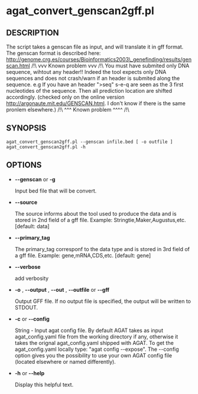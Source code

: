 # agat\_convert\_genscan2gff.pl

## DESCRIPTION

The script takes a genscan file as input, and will translate it in gff format.
The genscan format is described here: http://genome.crg.es/courses/Bioinformatics2003\_genefinding/results/genscan.html
/!\\ vvv Known problem vvv /!\\
You must have submited only DNA sequence, wihtout any header!!
Indeed the tool expects only DNA sequences and does not crash/warn if an header
is submited along the sequence.
e.g If you have an header ">seq" s-e-q are seen as the 3 first nucleotides of the sequence.
Then all prediction location are shifted accordingly.
(checked only on the online version http://argonaute.mit.edu/GENSCAN.html. I don't
know if there is the same pronlem elsewhere.)
/!\\ ^^^ Known problem ^^^^ /!\\

## SYNOPSIS

```
agat_convert_genscan2gff.pl --genscan infile.bed [ -o outfile ]
agat_convert_genscan2gff.pl -h
```

## OPTIONS

- **--genscan** or **-g**

    Input bed file that will be convert.

- **--source**

    The source informs about the tool used to produce the data and is stored in 2nd field of a gff file.
    Example: Stringtie,Maker,Augustus,etc. \[default: data\]

- **--primary\_tag**

    The primary\_tag corresponf to the data type and is stored in 3rd field of a gff file.
    Example: gene,mRNA,CDS,etc.  \[default: gene\]

- **--verbose**

    add verbosity

- **-o** , **--output** , **--out** , **--outfile** or **--gff**

    Output GFF file. If no output file is specified, the output will be
    written to STDOUT.

- **-c** or **--config**

    String - Input agat config file. By default AGAT takes as input agat_config.yaml file from the working directory if any,
    otherwise it takes the orignal agat_config.yaml shipped with AGAT. To get the agat_config.yaml locally type: "agat config --expose".
    The --config option gives you the possibility to use your own AGAT config file (located elsewhere or named differently).

- **-h** or **--help**

    Display this helpful text.

